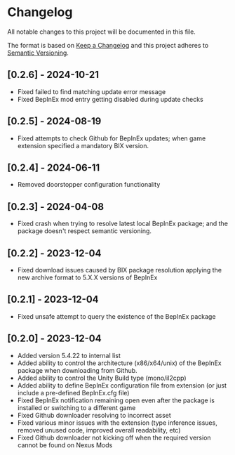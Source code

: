 # Changelog

All notable changes to this project will be documented in this file.

The format is based on [Keep a Changelog](http://keepachangelog.com/) and this project adheres to [Semantic Versioning](http://semver.org/).

## [0.2.6] - 2024-10-21

- Fixed failed to find matching update error message
- Fixed BepInEx mod entry getting disabled during update checks


## [0.2.5] - 2024-08-19

- Fixed attempts to check Github for BepInEx updates; when game extension specified a mandatory BIX version.

## [0.2.4] - 2024-06-11

- Removed doorstopper configuration functionality

## [0.2.3] - 2024-04-08

- Fixed crash when trying to resolve latest local BepInEx package; and the package doesn't respect semantic versioning.

## [0.2.2] - 2023-12-04

- Fixed download issues caused by BIX package resolution applying the new archive format to 5.X.X versions of BepInEx

## [0.2.1] - 2023-12-04

- Fixed unsafe attempt to query the existence of the BepInEx package

## [0.2.0] - 2023-12-04

- Added version 5.4.22 to internal list
- Added ability to control the architecture (x86/x64/unix) of the BepInEx package when downloading from Github.
- Added ability to control the Unity Build type (mono/il2cpp)
- Added ability to define BepInEx configuration file from extension (or just include a pre-defined BepInEx.cfg file)
- Fixed BepInEx notification remaining open even after the package is installed or switching to a different game
- Fixed Github downloader resolving to incorrect asset
- Fixed various minor issues with the extension (type inference issues, removed unused code, improved overall readability, etc)
- Fixed Github downloader not kicking off when the required version cannot be found on Nexus Mods